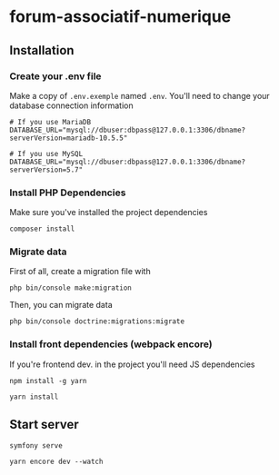 # forum-associatif-numerique

## Installation

### Create your .env file

Make a copy of `.env.exemple` named `.env`. You'll need to change your database connection information

```
# If you use MariaDB
DATABASE_URL="mysql://dbuser:dbpass@127.0.0.1:3306/dbname?serverVersion=mariadb-10.5.5"
```
```
# If you use MySQL
DATABASE_URL="mysql://dbuser:dbpass@127.0.0.1:3306/dbname?serverVersion=5.7"
```

### Install PHP Dependencies

Make sure you've installed the project dependencies 

```
composer install
```

### Migrate data

First of all, create a migration file with

```
php bin/console make:migration
```

Then, you can migrate data
```
php bin/console doctrine:migrations:migrate
```

### Install front dependencies (webpack encore)
If you're frontend dev. in the project you'll need JS dependencies

```
npm install -g yarn
```
```
yarn install
```

## Start server 

```
symfony serve
```

```
yarn encore dev --watch
```